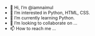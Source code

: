 - 👋 Hi, I’m @iamnaimul
- 👀 I’m interested in Python, HTML, CSS.
- 🌱 I’m currently learning Python.
- 💞️ I’m looking to collaborate on ...
- 📫 How to reach me ...

<!---
iamnaimul/iamnaimul is a ✨ special ✨ repository because its `README.md` (this file) appears on your GitHub profile.
You can click the Preview link to take a look at your changes.
--->
